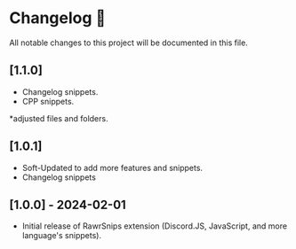 # Changelog 📝

All notable changes to this project will be documented in this file.

## [1.1.0]

* Changelog snippets.
* CPP snippets.

*adjusted files and folders.

## [1.0.1]

* Soft-Updated to add more features and snippets.
* Changelog snippets

## [1.0.0] - 2024-02-01

* Initial release of RawrSnips extension (Discord.JS, JavaScript, and more language's snippets). 